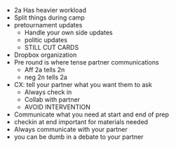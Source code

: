 -   2a Has heavier workload
-   Split things during camp
-   pretournament updates
    -   Handle your own side updates
    -   politic updates
    -   STILL CUT CARDS
-   Dropbox organization
-   Pre round is where tense partner communications
    -   Aff 2a tells 2n
    -   neg 2n tells 2a
-   CX: tell your partner what you want them to ask
    -   Always check in
    -   Collab with partner
    -   AVOID INTERVENTION
-   Communicate what you need at start and end of prep
-   checkin at end important for materials needed
-   Always communicate with your partner
-   you can be dumb in a debate to your partner

